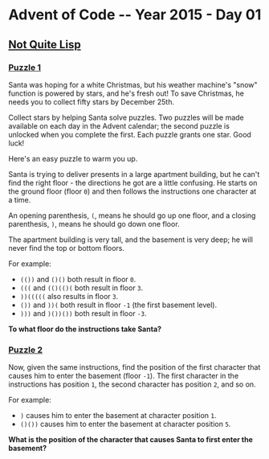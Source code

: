 # Advent of Code -- Year 2015 - Day 01

## [Not Quite Lisp](https://adventofcode.com/2015/day/1)

### [Puzzle 1](https://adventofcode.com/yyyy/day/dd#part1)

Santa was hoping for a white Christmas, but his weather machine's "snow"
function is powered by stars, and he's fresh out! To save Christmas, he needs
you to collect fifty stars by December 25th.

Collect stars by helping Santa solve puzzles.  Two puzzles will be made
available on each day in the Advent calendar; the second puzzle is unlocked when
you complete the first.  Each puzzle grants one star.  Good luck!

Here's an easy puzzle to warm you up.

Santa is trying to deliver presents in a large apartment building, but he can't
find the right floor - the directions he got are a little confusing.  He starts
on the ground floor (floor `0`) and then follows the instructions one character
at a time.

An opening parenthesis, `(`, means he should go up one floor, and a closing
parenthesis, `)`, means he should go down one floor.

The apartment building is very tall, and the basement is very deep; he will
never find the top or bottom floors.

For example:

- `(())` and `()()` both result in floor `0`.
- `(((` and `(()(()(` both result in floor `3`.
- `))(((((` also results in floor `3`.
- `())` and `))(` both result in floor `-1` (the first basement level).
- `)))` and `)())())` both result in floor `-3`.

**To what floor do the instructions take Santa?**

### [Puzzle 2](https://adventofcode.com/2015/day/1#part2)

Now, given the same instructions, find the position of the first character that
causes him to enter the basement (floor `-1`).  The first character in the
instructions has position `1`, the second character has position `2`, and so on.

For example:

- `)` causes him to enter the basement at character position `1`.
- `()())` causes him to enter the basement at character position `5`.

**What is the position of the character that causes Santa to first enter the
basement?**
